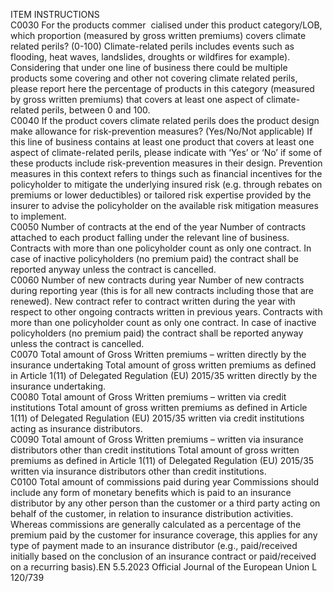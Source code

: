  
ITEM  INSTRUCTIONS  
C0030  For the products commer ­
cialised under this product 
category/LOB, which 
proportion (measured by gross 
written premiums) covers 
climate related perils? (0-100)  Climate-related perils includes events such as flooding, heat waves, landslides, 
droughts or wildfires for example). Considering that under one line of business 
there could be multiple products some covering and other not covering climate 
related perils, please report here the percentage of products in this category 
(measured by gross written premiums) that covers at least one aspect of 
climate-related perils, between 0 and 100.  
C0040  If the product covers climate 
related perils does the product 
design make allowance for 
risk-prevention measures? 
(Yes/No/Not applicable)  If this line of business contains at least one product that covers at least one aspect 
of climate-related perils, please indicate with ‘Yes’ or ‘No’ if some of these 
products include risk-prevention measures in their design. 
Prevention measures in this context refers to things such as financial incentives for 
the policyholder to mitigate the underlying insured risk (e.g. through rebates on 
premiums or lower deductibles) or tailored risk expertise provided by the insurer 
to advise the policyholder on the available risk mitigation measures to implement.  
C0050  Number of contracts at the 
end of the year  Number of contracts attached to each product falling under the relevant line of 
business. Contracts with more than one policyholder count as only one contract. 
In case of inactive policyholders (no premium paid) the contract shall be reported 
anyway unless the contract is cancelled.  
C0060  Number of new contracts 
during year  Number of new contracts during reporting year (this is for all new contracts 
including those that are renewed). 
New contract refer to contract written during the year with respect to other 
ongoing contracts written in previous years. 
Contracts with more than one policyholder count as only one contract. 
In case of inactive policyholders (no premium paid) the contract shall be reported 
anyway unless the contract is cancelled.  
C0070  Total amount of Gross Written 
premiums – written directly by 
the insurance undertaking  Total amount of gross written premiums as defined in Article 1(11) of Delegated 
Regulation (EU) 2015/35 written directly by the insurance undertaking.  
C0080  Total amount of Gross Written 
premiums – written via credit 
institutions  Total amount of gross written premiums as defined in Article 1(11) of Delegated 
Regulation (EU) 2015/35 written via credit institutions acting as insurance 
distributors.  
C0090  Total amount of Gross Written 
premiums – written via 
insurance distributors other 
than credit institutions  Total amount of gross written premiums as defined in Article 1(11) of Delegated 
Regulation (EU) 2015/35 written via insurance distributors other than credit 
institutions.  
C0100  Total amount of commissions 
paid during year  Commissions should include any form of monetary benefits which is paid to an 
insurance distributor by any other person than the customer or a third party 
acting on behalf of the customer, in relation to insurance distribution activities. 
Whereas commissions are generally calculated as a percentage of the premium 
paid by the customer for insurance coverage, this applies for any type of payment 
made to an insurance distributor (e.g., paid/received initially based on the 
conclusion of an insurance contract or paid/received on a recurring basis).EN  5.5.2023 Official Journal of the European Union L 120/739